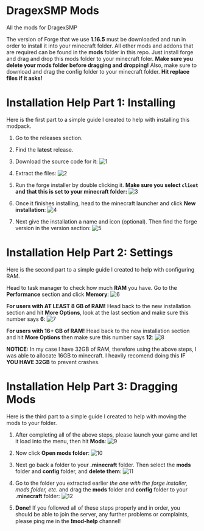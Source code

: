 # DragexSMP Mods
All the mods for DragexSMP

The version of Forge that we use **1.16.5** must be downloaded and run in order to install it into your minecraft folder. All other mods and addons that are required can be found in the **mods** folder in this repo. Just install forge and drag and drop this mods folder to your minecraft foler. **Make sure you delete your mods folder before dragging and dropping!** Also, make sure to download and drag the config folder to your minecraft folder. **Hit replace files if it asks!**

# Installation Help Part 1: Installing
Here is the first part to a simple guide I created to help with installing this modpack.

1. Go to the releases section.

2. Find the **latest** release.

3. Download the source code for it:
![1](https://user-images.githubusercontent.com/69148063/160249815-13dc9601-0f29-4c49-8ae8-bf679ecd6a99.png)

4. Extract the files:
![2](https://user-images.githubusercontent.com/69148063/160249948-a88fbae7-adbf-44b9-8ac2-565349c14536.png)

5. Run the forge installer by double clicking it. **Make sure you select `client` and that this is set to your minecraft folder:**
![3](https://user-images.githubusercontent.com/69148063/160250094-43c9ea70-3ba7-4a9a-8f83-6bdab895f946.png)

6. Once it finishes installing, head to the minecraft launcher and click **New installation**:
![4](https://user-images.githubusercontent.com/69148063/160250224-78807533-fe34-4816-b80d-41482f9e4d60.png)

7. Next give the installation a name and icon (optional). Then find the forge version in the version section:
![5](https://user-images.githubusercontent.com/69148063/160250330-2134ec13-30e9-4d9a-a274-0356507071e0.png)

# Installation Help Part 2: Settings
Here is the second part to a simple guide I created to help with configuring RAM.

Head to task manager to check how much **RAM** you have. Go to the **Performance** section and click **Memory**:
![6](https://user-images.githubusercontent.com/69148063/160250478-2b6ee797-4147-45cb-bec7-58d0ab95acab.png)

**For users with AT LEAST 8 GB of RAM!** Head back to the new installation section and hit **More Options**, look at the last section and make sure this number says **6**:
![7](https://user-images.githubusercontent.com/69148063/160250697-a7f74acd-1bf8-40ed-a151-9ba725443568.png)

**For users with 16+ GB of RAM!** Head back to the new installation section and hit **More Options** then make sure this number says **12**:
![8](https://user-images.githubusercontent.com/69148063/160250772-f7846001-90b9-4740-b82f-bdf6d5254778.png)

**NOTICE:**
In my case I have 32GB of RAM, therefore using the above steps, I was able to allocate 16GB to minecraft. I heavily recomend doing this **IF YOU HAVE 32GB** to prevent crashes.

# Installation Help Part 3: Dragging Mods
Here is the third part to a simple guide I created to help with moving the mods to your folder.

1. After completing all of the above steps, please launch your game and let it load into the menu, then hit **Mods**:
![9](https://user-images.githubusercontent.com/69148063/160251080-d574bc7f-26e5-4e4c-ba4f-884291b08895.png)

2. Now click **Open mods folder**:
![10](https://user-images.githubusercontent.com/69148063/160251150-73bbc46b-94de-47b7-94b0-d3471e716d32.png)

3. Next go back a folder to your **.minecraft** folder. Then select the **mods** folder and **config** folder, and **delete them**:
![11](https://user-images.githubusercontent.com/69148063/160251326-79e95390-cfc3-4cc2-bb8b-c1dfda414023.png)

4. Go to the folder you extracted earlier *the one with the forge installer, mods folder, etc.* and drag the **mods** folder and **config** folder to your **.minecraft** folder:
![12](https://user-images.githubusercontent.com/69148063/160251463-edb40e12-514a-4fb6-9ef2-b33aa6b52beb.png)

5. **Done!** If you followed all of these steps properly and in order, you should be able to join the server, any further problems or complaints, please ping me in the **❗mod-help** channel!

